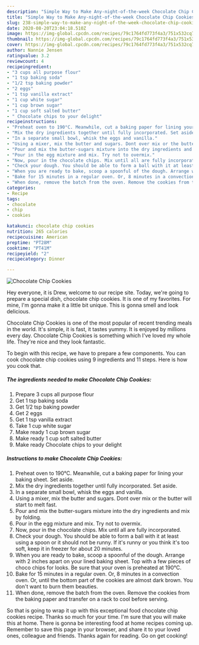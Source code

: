 ```yaml
---
description: "Simple Way to Make Any-night-of-the-week Chocolate Chip Cookies"
title: "Simple Way to Make Any-night-of-the-week Chocolate Chip Cookies"
slug: 238-simple-way-to-make-any-night-of-the-week-chocolate-chip-cookies
date: 2020-08-20T23:04:18.510Z
image: https://img-global.cpcdn.com/recipes/79c1764fd773f4a3/751x532cq70/chocolate-chip-cookies-recipe-main-photo.jpg
thumbnail: https://img-global.cpcdn.com/recipes/79c1764fd773f4a3/751x532cq70/chocolate-chip-cookies-recipe-main-photo.jpg
cover: https://img-global.cpcdn.com/recipes/79c1764fd773f4a3/751x532cq70/chocolate-chip-cookies-recipe-main-photo.jpg
author: Nannie Jensen
ratingvalue: 3.2
reviewcount: 4
recipeingredient:
- "3 cups all purpose flour"
- "1 tsp baking soda"
- "1/2 tsp baking powder"
- "2 eggs"
- "1 tsp vanilla extract"
- "1 cup white sugar"
- "1 cup brown sugar"
- "1 cup soft salted butter"
- " Chocolate chips to your delight"
recipeinstructions:
- "Preheat oven to 190°C. Meanwhile, cut a baking paper for lining your baking sheet. Set aside."
- "Mix the dry ingredients together until fully incorporated. Set aside."
- "In a separate small bowl, whisk the eggs and vanilla."
- "Using a mixer, mix the butter and sugars. Dont over mix or the butter will start to melt fast."
- "Pour and mix the butter-sugars mixture into the dry ingredients and mix by folding."
- "Pour in the egg mixture and mix. Try not to overmix."
- "Now, pour in the chocolate chips. Mix until all are fully incorporated."
- "Check your dough. You should be able to form a ball with it at least using a spoon or it should not be runny. If it&#39;s runny or you think it&#39;s too soft, keep it in freezer for about 20 minutes."
- "When you are ready to bake, scoop a spoonful of the dough. Arrange with 2 inches apart on your lined baking sheet. Top with a few pieces of choco chips for looks. Be sure that your oven is preheated at 190°C."
- "Bake for 15 minutes in a regular oven. Or, 8 minutes in a convection oven. Or, until the bottom part of the cookies are almost dark brown. You don&#39;t want to burn them beauties."
- "When done, remove the batch from the oven. Remove the cookies from the baking paper and transfer on a rack to cool before serving."
categories:
- Recipe
tags:
- chocolate
- chip
- cookies

katakunci: chocolate chip cookies 
nutrition: 265 calories
recipecuisine: American
preptime: "PT28M"
cooktime: "PT41M"
recipeyield: "2"
recipecategory: Dinner

---
```



![Chocolate Chip Cookies](https://img-global.cpcdn.com/recipes/79c1764fd773f4a3/751x532cq70/chocolate-chip-cookies-recipe-main-photo.jpg)

Hey everyone, it is Drew, welcome to our recipe site. Today, we're going to prepare a special dish, chocolate chip cookies. It is one of my favorites. For mine, I'm gonna make it a little bit unique. This is gonna smell and look delicious.



Chocolate Chip Cookies is one of the most popular of recent trending meals in the world. It's simple, it is fast, it tastes yummy. It is enjoyed by millions every day. Chocolate Chip Cookies is something which I've loved my whole life. They're nice and they look fantastic.


To begin with this recipe, we have to prepare a few components. You can cook chocolate chip cookies using 9 ingredients and 11 steps. Here is how you cook that.

<!--inarticleads1-->

##### The ingredients needed to make Chocolate Chip Cookies:

1. Prepare 3 cups all purpose flour
1. Get 1 tsp baking soda
1. Get 1/2 tsp baking powder
1. Get 2 eggs
1. Get 1 tsp vanilla extract
1. Take 1 cup white sugar
1. Make ready 1 cup brown sugar
1. Make ready 1 cup soft salted butter
1. Make ready  Chocolate chips to your delight




<!--inarticleads2-->

##### Instructions to make Chocolate Chip Cookies:

1. Preheat oven to 190°C. Meanwhile, cut a baking paper for lining your baking sheet. Set aside.
1. Mix the dry ingredients together until fully incorporated. Set aside.
1. In a separate small bowl, whisk the eggs and vanilla.
1. Using a mixer, mix the butter and sugars. Dont over mix or the butter will start to melt fast.
1. Pour and mix the butter-sugars mixture into the dry ingredients and mix by folding.
1. Pour in the egg mixture and mix. Try not to overmix.
1. Now, pour in the chocolate chips. Mix until all are fully incorporated.
1. Check your dough. You should be able to form a ball with it at least using a spoon or it should not be runny. If it&#39;s runny or you think it&#39;s too soft, keep it in freezer for about 20 minutes.
1. When you are ready to bake, scoop a spoonful of the dough. Arrange with 2 inches apart on your lined baking sheet. Top with a few pieces of choco chips for looks. Be sure that your oven is preheated at 190°C.
1. Bake for 15 minutes in a regular oven. Or, 8 minutes in a convection oven. Or, until the bottom part of the cookies are almost dark brown. You don&#39;t want to burn them beauties.
1. When done, remove the batch from the oven. Remove the cookies from the baking paper and transfer on a rack to cool before serving.




So that is going to wrap it up with this exceptional food chocolate chip cookies recipe. Thanks so much for your time. I'm sure that you will make this at home. There is gonna be interesting food at home recipes coming up. Remember to save this page in your browser, and share it to your loved ones, colleague and friends. Thanks again for reading. Go on get cooking!
